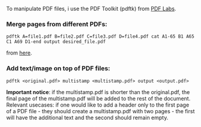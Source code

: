 To manipulate PDF files, i use the PDF Toolkit (pdftk) from [PDF Labs](https://www.pdflabs.com/).

### Merge pages from different PDFs:
```
pdftk A=file1.pdf B=file2.pdf C=file3.pdf D=file4.pdf cat A1-65 B1 A65 C1 A69 D1-end output desired_file.pdf
```

from [here](https://linuxcommando.blogspot.co.il/2013/02/splitting-up-is-easy-for-pdf-file.html).

### Add text/image on top of PDF files:

```
pdftk <original.pdf> multistamp <multistamp.pdf> output <output.pdf>
```
**Important notice**: if the multistamp.pdf is shorter than the original.pdf, the final page of the multistamp.pdf will be added to the rest of the document. Relevant usecases: if one would like to add a header only to the first page of a PDF file - they should create a multistamp.pdf with two pages - the first will have the additional text and the second should remain empty.
